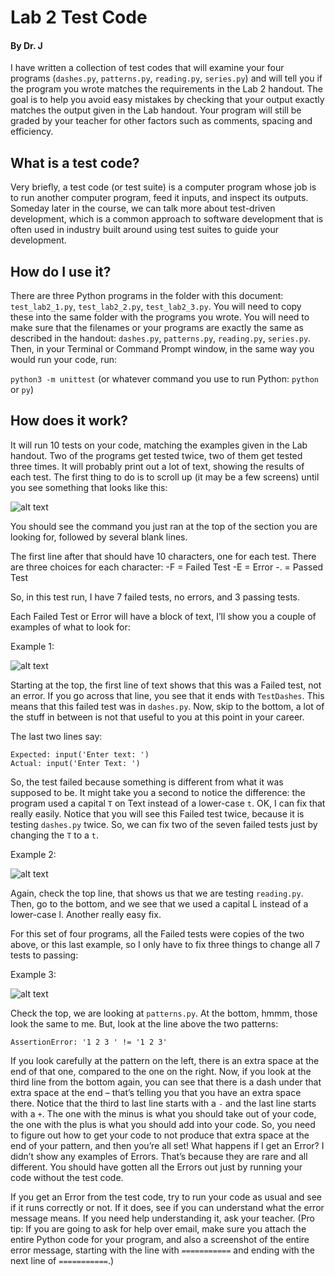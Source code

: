 # Lab 2 Test Code
#### By Dr. J

I have written a collection of test codes that will examine your four programs (```dashes.py```, ```patterns.py```, ```reading.py```, ```series.py```) and will tell you if the program you wrote matches the requirements in the Lab 2 handout.  The goal is to help you avoid easy mistakes by checking that your output exactly matches the output given in the Lab handout.  Your program will still be graded by your teacher for other factors such as comments, spacing and efficiency.

## What is a test code?
Very briefly, a test code (or test suite) is a computer program whose job is to run another computer program, feed it inputs, and inspect its outputs.  Someday later in the course, we can talk more about test-driven development, which is a common approach to software development that is often used in industry built around using test suites to guide your development.

## How do I use it?
There are three Python programs in the folder with this document: ```test_lab2_1.py```, ```test_lab2_2.py```, ```test_lab2_3.py```.  You will need to copy these into the same folder with the programs you wrote.  You will need to make sure that the filenames or your programs are exactly the same as described in the handout: ```dashes.py```, ```patterns.py```, ```reading.py```, ```series.py```.  Then, in your Terminal or Command Prompt window, in the same way you would run your code, run:

```python3 -m unittest```  	(or whatever command you use to run Python: ```python``` or ```py```)

## How does it work?
It will run 10 tests on your code, matching the examples given in the Lab handout.  Two of the programs get tested twice, two of them get tested three times.  It will probably print out a lot of text, showing the results of each test.  The first thing to do is to scroll up (it may be a few screens) until you see something that looks like this:

![alt text](https://github.com/joshua-bloom/lab02-test-code/blob/main/img/run_test_code.jpg?raw=true)

You should see the command you just ran at the top of the section you are looking for, followed by several blank lines.  

The first line after that should have 10 characters, one for each test.  There are three choices for each character:
	-F = Failed Test
	-E = Error
	-. = Passed Test

So, in this test run, I have 7 failed tests, no errors, and 3 passing tests.

Each Failed Test or Error will have a block of text, I’ll show you a couple of examples of what to look for:

Example 1:

![alt text](https://github.com/joshua-bloom/lab02-test-code/blob/main/img/example1.jpg?raw=true)

Starting at the top, the first line of text shows that this was a Failed test, not an error.  If you go across that line, you see that it ends with ```TestDashes```.  This means that this failed test was in ```dashes.py```.  Now, skip to the bottom, a lot of the stuff in between is not that useful to you at this point in your career.

The last two lines say:

```
Expected: input('Enter text: ')
Actual: input('Enter Text: ')
```

So, the test failed because something is different from what it was supposed to be.  It might take you a second to notice the difference: the program used a capital ```T``` on Text instead of a lower-case ```t```.  OK, I can fix that really easily.  Notice that you will see this Failed test twice, because it is testing ```dashes.py``` twice.  So, we can fix two of the seven failed tests just by changing the ```T``` to a ```t```.

Example 2:

![alt text](https://github.com/joshua-bloom/lab02-test-code/blob/main/img/example2.jpg?raw=true)

Again, check the top line, that shows us that we are testing ```reading.py```.  Then, go to the bottom, and we see that we used a capital L instead of a lower-case l.  Another really easy fix.

For this set of four programs, all the Failed tests were copies of the two above, or this last example, so I only have to fix three things to change all 7 tests to passing:

Example 3:

![alt text](https://github.com/joshua-bloom/lab02-test-code/blob/main/img/example3.jpg?raw=true)

Check the top, we are looking at ```patterns.py```.
At the bottom, hmmm, those look the same to me.  But, look at the line above the two patterns:

```AssertionError: '1 2 3 ' != '1 2 3'```

If you look carefully at the pattern on the left, there is an extra space at the end of that one, compared to the one on the right.  Now, if you look at the third line from the bottom again, you can see that there is a dash under that extra space at the end – that’s telling you that you have an extra space there.  Notice that the third to last line starts with a ```-``` and the last line starts with a ```+```.  The one with the minus is what you should take out of your code, the one with the plus is what you should add into your code.  So, you need to figure out how to get your code to not produce that extra space at the end of your pattern, and then you’re all set!
What happens if I get an Error?
I didn’t show any examples of Errors.  That’s because they are rare and all different.  You should have gotten all the Errors out just by running your code without the test code.

If you get an Error from the test code, try to run your code as usual and see if it runs correctly or not.  If it does, see if you can understand what the error message means.  If you need help understanding it, ask your teacher.  (Pro tip: If you are going to ask for help over email, make sure you attach the entire Python code for your program, and also a screenshot of the entire error message, starting with the line with ```===========``` and ending with the next line of ```===========```.)

